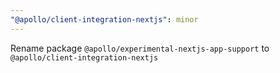```yaml
---
"@apollo/client-integration-nextjs": minor
---
```


Rename package `@apollo/experimental-nextjs-app-support` to `@apollo/client-integration-nextjs`

